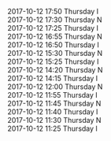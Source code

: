 2017-10-12 17:50 Thursday  I  
2017-10-12 17:30 Thursday  N  
2017-10-12 17:25 Thursday  I  
2017-10-12 16:55 Thursday  N  
2017-10-12 16:50 Thursday  I  
2017-10-12 15:30 Thursday  N  
2017-10-12 15:25 Thursday  I  
2017-10-12 14:20 Thursday  N  
2017-10-12 14:15 Thursday  I  
2017-10-12 12:00 Thursday  N  
2017-10-12 11:55 Thursday  I  
2017-10-12 11:45 Thursday  N  
2017-10-12 11:40 Thursday  I  
2017-10-12 11:30 Thursday  N  
2017-10-12 11:25 Thursday  I  
